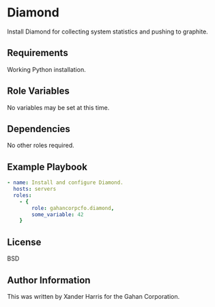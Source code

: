 Diamond
=======

Install Diamond for collecting system statistics and pushing to graphite.

Requirements
------------

Working Python installation.

Role Variables
--------------

No variables may be set at this time.

Dependencies
------------

No other roles required.

Example Playbook
----------------

```yaml
- name: Install and configure Diamond.
  hosts: servers
  roles:
    - { 
        role: gahancorpcfo.diamond,
        some_variable: 42 
    }
```

License
-------

BSD

Author Information
------------------

This was written by Xander Harris for the Gahan Corporation.
